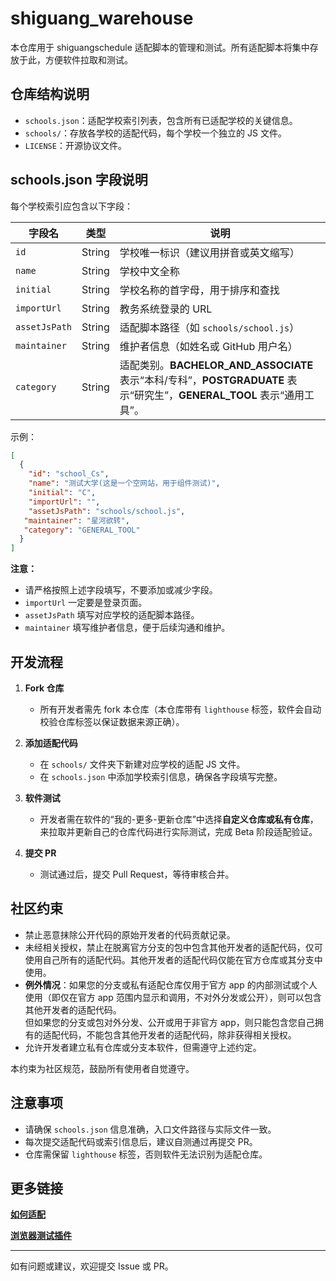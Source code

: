 # shiguang_warehouse

本仓库用于 shiguangschedule 适配脚本的管理和测试。所有适配脚本将集中存放于此，方便软件拉取和测试。

## 仓库结构说明

- `schools.json`：适配学校索引列表，包含所有已适配学校的关键信息。
- `schools/`：存放各学校的适配代码，每个学校一个独立的 JS 文件。
- `LICENSE`：开源协议文件。

## schools.json 字段说明

每个学校索引应包含以下字段：

| 字段名         | 类型    | 说明                                   |
| -------------- | ------- | -------------------------------------- |
| `id`           | String  | 学校唯一标识（建议用拼音或英文缩写）    |
| `name`         | String  | 学校中文全称                           |
| `initial`      | String  | 学校名称的首字母，用于排序和查找        |
| `importUrl`    | String  | 教务系统登录的 URL                      |
| `assetJsPath`  | String  | 适配脚本路径（如 `schools/school.js`）  |
| `maintainer`   | String  | 维护者信息（如姓名或 GitHub 用户名）    |
| `category`   | String  | 适配类别。**BACHELOR_AND_ASSOCIATE** 表示“本科/专科”，**POSTGRADUATE** 表示“研究生”，**GENERAL_TOOL** 表示“通用工具”。 |

示例：
```json
[
  {
    "id": "school_Cs",
    "name": "测试大学(这是一个空网站，用于组件测试)",
    "initial": "C",
    "importUrl": "",
    "assetJsPath": "schools/school.js",
   "maintainer": "星河欲转",
   "category": "GENERAL_TOOL"
  }
]
```

**注意：**  
- 请严格按照上述字段填写，不要添加或减少字段。
- `importUrl` 一定要是登录页面。
- `assetJsPath` 填写对应学校的适配脚本路径。
- `maintainer` 填写维护者信息，便于后续沟通和维护。

## 开发流程

1. **Fork 仓库**  
   - 所有开发者需先 fork 本仓库（本仓库带有 `lighthouse` 标签，软件会自动校验仓库标签以保证数据来源正确）。

2. **添加适配代码**  
   - 在 `schools/` 文件夹下新建对应学校的适配 JS 文件。
   - 在 `schools.json` 中添加学校索引信息，确保各字段填写完整。

3. **软件测试**  
   - 开发者需在软件的“我的-更多-更新仓库”中选择**自定义仓库或私有仓库**，来拉取并更新自己的仓库代码进行实际测试，完成 Beta 阶段适配验证。

4. **提交 PR**  
   - 测试通过后，提交 Pull Request，等待审核合并。

## 社区约束

- 禁止恶意抹除公开代码的原始开发者的代码贡献记录。
- 未经相关授权，禁止在脱离官方分支的包中包含其他开发者的适配代码，仅可使用自己所有的适配代码。其他开发者的适配代码仅能在官方仓库或其分支中使用。
- **例外情况**：如果您的分支或私有适配仓库仅用于官方 app 的内部测试或个人使用（即仅在官方 app 范围内显示和调用，不对外分发或公开），则可以包含其他开发者的适配代码。  
  但如果您的分支或包对外分发、公开或用于非官方 app，则只能包含您自己拥有的适配代码，不能包含其他开发者的适配代码，除非获得相关授权。
- 允许开发者建立私有仓库或分支本软件，但需遵守上述约定。

本约束为社区规范，鼓励所有使用者自觉遵守。

## 注意事项

- 请确保 `schools.json` 信息准确，入口文件路径与实际文件一致。
- 每次提交适配代码或索引信息后，建议自测通过再提交 PR。
- 仓库需保留 `lighthouse` 标签，否则软件无法识别为适配仓库。

## 更多链接  
**[如何适配](https://github.com/XingHeYuZhuan/shiguangschedule/wiki/%E5%A6%82%E4%BD%95%E9%80%82%E9%85%8D%E6%95%99%E5%8A%A1)**  

**[浏览器测试插件](https://github.com/XingHeYuZhuan/shiguang_Tester)**

---  

如有问题或建议，欢迎提交 Issue 或 PR。